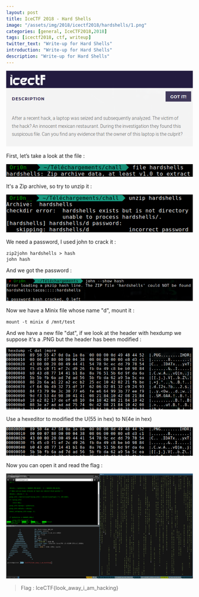 ```yaml
---
layout: post
title: IceCTF 2018 - Hard Shells
image: "/assets/img/2018/icectf2018/hardshells/1.png"
categories: [general, IceCTF2018,2018]
tags: [icectf2018, ctf, writeup]
twitter_text: "Write-up for Hard Shells"
introduction: "Write-up for Hard Shells"
description: "Write-up for Hard Shells"
---
```


![](/assets/img/2018/icectf2018/hardshells/1.png)

First, let’s take a look at the file :

![](/assets/img/2018/icectf2018/hardshells/2.png)

It's a Zip archive, so try to unzip it :

![](./assets/img/2018/icectf2018/hardshells/3.png)

We need a password, I used john to crack it :

```
zip2john hardshells > hash
john hash
```

And we got the password :

![](/assets/img/2018/icectf2018/hardshells/4.png)

Now we have a Minix file whose name "d", mount it :


```
mount -t minix d /mnt/test
```

And we have a new file "dat", if we look at the header with hexdump we suppose it's a .PNG but the header has been modified :

![](/assets/img/2018/icectf2018/hardshells/5.png)

Use a hexeditor to modified the U(55 in hex) to N(4e in hex)

![](/assets/img/2018/icectf2018/hardshells/6.png)

Now you can open it and read the flag :

![](/assets/img/2018/icectf2018/hardshells/7.png)

> Flag : IceCTF{look_away_i_am_hacking}